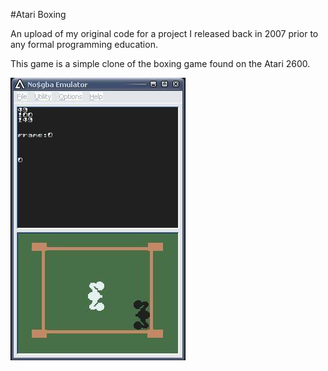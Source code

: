 #Atari Boxing

An upload of my original code for a project I released back in 2007 prior to any
formal programming education.

This game is a simple clone of the boxing game found on the Atari 2600.

![Alt text](/screenshot/atariboxing.jpg?raw=true "Atari Boxing NDS")
